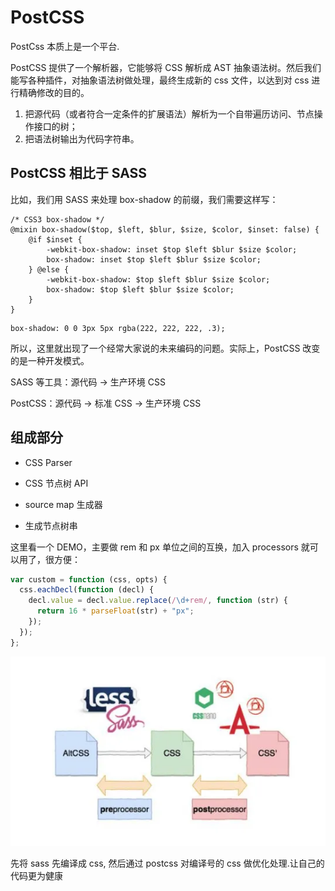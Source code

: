 # PostCSS

PostCss 本质上是一个平台.

PostCSS 提供了一个解析器，它能够将 CSS 解析成 AST 抽象语法树。然后我们能写各种插件，对抽象语法树做处理，最终生成新的 css 文件，以达到对 css 进行精确修改的目的。

1. 把源代码（或者符合一定条件的扩展语法）解析为一个自带遍历访问、节点操作接口的树；
2. 把语法树输出为代码字符串。

## PostCSS 相比于 SASS

比如，我们用 SASS 来处理 box-shadow 的前缀，我们需要这样写：

```JS
/* CSS3 box-shadow */
@mixin box-shadow($top, $left, $blur, $size, $color, $inset: false) {
    @if $inset {
        -webkit-box-shadow: inset $top $left $blur $size $color;
        box-shadow: inset $top $left $blur $size $color;
    } @else {
        -webkit-box-shadow: $top $left $blur $size $color;
        box-shadow: $top $left $blur $size $color;
    }
}
```

```JS
box-shadow: 0 0 3px 5px rgba(222, 222, 222, .3);

```

所以，这里就出现了一个经常大家说的未来编码的问题。实际上，PostCSS 改变的是一种开发模式。

SASS 等工具：源代码 -> 生产环境 CSS

PostCSS：源代码 -> 标准 CSS -> 生产环境 CSS

## 组成部分

- CSS Parser

- CSS 节点树 API

- source map 生成器

- 生成节点树串

这里看一个 DEMO，主要做 rem 和 px 单位之间的互换，加入 processors 就可以用了，很方便：

```js
var custom = function (css, opts) {
  css.eachDecl(function (decl) {
    decl.value = decl.value.replace(/\d+rem/, function (str) {
      return 16 * parseFloat(str) + "px";
    });
  });
};
```

![postcss](./0081Kckwgy1gk65ea0nv9j30f1092dgg.webp)

先将 sass 先编译成 css, 然后通过 postcss 对编译号的 css 做优化处理.让自己的代码更为健康
